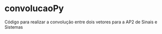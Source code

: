 # convolucaoPy
Código para realizar a convolução entre dois vetores para a AP2 de Sinais e Sistemas
